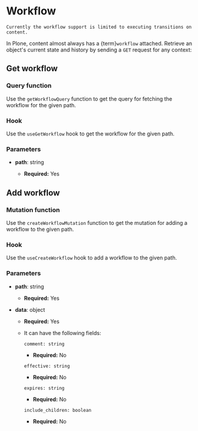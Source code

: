 # Workflow

```{note}
Currently the workflow support is limited to executing transitions on content.
```

In Plone, content almost always has a {term}`workflow` attached.
Retrieve an object's current state and history by sending a `GET` request for any context:

## Get workflow

### Query function

Use the `getWorkflowQuery` function to get the query for fetching the workflow for the given path.

### Hook

Use the `useGetWorkflow` hook to get the workflow for the given path.

### Parameters

- **path**: string

  - **Required:** Yes

## Add workflow

### Mutation function

Use the `createWorkflowMutation` function to get the mutation for adding a workflow to the given path.

### Hook

Use the `useCreateWorkflow` hook to add a workflow to the given path.

### Parameters

- **path**: string

  - **Required:** Yes

- **data**: object

  - **Required:** Yes
  - It can have the following fields:

    `comment: string`

    - **Required:** No

    `effective: string`

    - **Required:** No

    `expires: string`

    - **Required:** No

    `include_children: boolean`

    - **Required:** No
